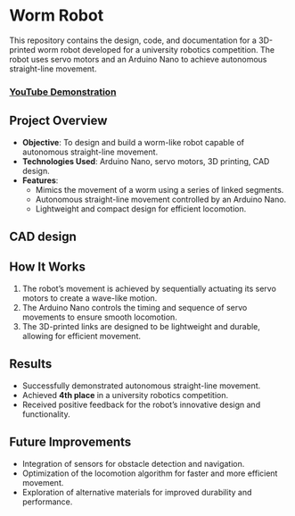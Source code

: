 # Worm Robot

This repository contains the design, code, and documentation for a 3D-printed worm robot developed for a university robotics competition. The robot uses servo motors and an Arduino Nano to achieve autonomous straight-line movement.

### [YouTube Demonstration](https://youtube.com/shorts/ToYCTjIG7vk)

## Project Overview
- **Objective**: To design and build a worm-like robot capable of autonomous straight-line movement.  
- **Technologies Used**: Arduino Nano, servo motors, 3D printing, CAD design.  
- **Features**:  
  - Mimics the movement of a worm using a series of linked segments.  
  - Autonomous straight-line movement controlled by an Arduino Nano.  
  - Lightweight and compact design for efficient locomotion.

## CAD design

## How It Works
1. The robot’s movement is achieved by sequentially actuating its servo motors to create a wave-like motion.  
2. The Arduino Nano controls the timing and sequence of servo movements to ensure smooth locomotion.  
3. The 3D-printed links are designed to be lightweight and durable, allowing for efficient movement.  

## Results
- Successfully demonstrated autonomous straight-line movement.  
- Achieved **4th place** in a university robotics competition.  
- Received positive feedback for the robot’s innovative design and functionality.  

## Future Improvements
- Integration of sensors for obstacle detection and navigation.  
- Optimization of the locomotion algorithm for faster and more efficient movement.  
- Exploration of alternative materials for improved durability and performance. 
